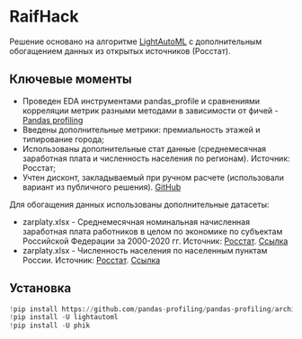 # RaifHack

Решение основано на алгоритме [LightAutoML](https://github.com/sberbank-ai-lab/LightAutoML) с дополнительным обогащением данных из открытых источников (Росстат).  

## Ключевые моменты
- Проведен EDA инструментами pandas_profile и сравнениями корреляции метрик разными методами в зависимости от фичей  - 
[Pandas profiling](https://drive.google.com/file/d/1xQl3LvpX9J0G6gJoaBjzRcBFKZi6QZXz/view?usp=sharing)
- Введены дополнительные метрики: премиальность этажей и типирование города;
- Использованы дополнительные стат данные (среднемесячная заработная плата и численность населения по регионам). Источник: Росстат;
- Учтен дисконт, закладываемый при ручном расчете (использовали вариант из публичного решения). [GitHub](https://github.com/BatyaZhizni/Raifhack-DS)


Для обогащения данных использованы дополнительные датасеты:


- zarplaty.xlsx - Среднемесячная номинальная начисленная заработная плата работников в целом по экономике по субъектам Российской Федерации за 2000-2020 гг. Источник: [Росстат](https://rosstat.gov.ru/labor_market_employment_salaries).
[Ссылка](https://docs.google.com/spreadsheets/d/1S1ORmz2W4QTG-d8odUOqT6Czu21NF2Vw/edit?usp=sharing&ouid=108685579276627434305&rtpof=true&sd=true)
- zarplaty.xlsx - Численность населения по населенным пунктам России. Источник: [Росстат](https://rosstat.gov.ru/folder/12781). [Ссылка](https://drive.google.com/file/d/19hJI_zlTZboxSh_JwPrWt8vYx9lkNlM0/view?usp=sharing)


## Установка

```python
!pip install https://github.com/pandas-profiling/pandas-profiling/archive/master.zip
!pip install -U lightautoml
!pip install -U phik
```
